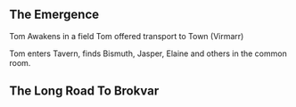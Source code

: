 ## The Emergence
Tom Awakens in a field
Tom offered transport to Town (Virmarr)

Tom enters Tavern, finds Bismuth, Jasper, Elaine and others in the common room. 

## The Long Road To Brokvar

